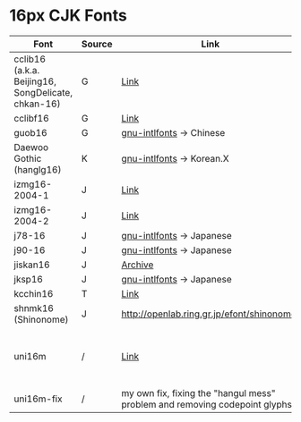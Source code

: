 # 16px CJK Fonts

| Font | Source | Link | Derivative? |
| --- | --- | --- | --- |
| cclib16 (a.k.a. Beijing16, SongDelicate, chkan-16) | G | [Link](https://www.ibiblio.org/pub/packages/ccic/software/fonts/gb/hbf/) | an ISAS bitmap font |
| cclibf16 | G | [Link](https://www.ibiblio.org/pub/packages/ccic/software/fonts/gb/hbf/) | cclib16 |
| guob16 | G | [gnu-intlfonts](https://ftp.gnu.org/gnu/intlfonts/) -> Chinese | / |
| Daewoo Gothic (hanglg16) | K | [gnu-intlfonts](https://ftp.gnu.org/gnu/intlfonts/) -> Korean.X | / |
| izmg16-2004-1 | J | [Link](http://izumilib.web.fc2.com/izumi-bf/dl-eng.html) | jiskan16 | / |
| izmg16-2004-2 | J | [Link](http://izumilib.web.fc2.com/izumi-bf/dl-eng.html) | jiskan16 | / |
| j78-16 | J | [gnu-intlfonts](https://ftp.gnu.org/gnu/intlfonts/) -> Japanese | / |
| j90-16 | J | [gnu-intlfonts](https://ftp.gnu.org/gnu/intlfonts/) -> Japanese | jiskan16 |
| jiskan16 | J | [Archive](https://web.archive.org/web/20100218022211/http://www12.ocn.ne.jp/~imamura/jisx0213.html) | / |
| jksp16 | J | [gnu-intlfonts](https://ftp.gnu.org/gnu/intlfonts/) -> Japanese | / |
| kcchin16 | T | [Link](https://sources.debian.org/src/chdrvfont/) | / |
| shnmk16 (Shinonome) | J | <http://openlab.ring.gr.jp/efont/shinonome/> | jiskan16 |
| uni16m | / | [Link](https://www.ibiblio.org/pub/packages/ccic/software/fonts/unicode/bdf/) | CCLIB16.FS, (HKU) chinese.16, Jming16, hanglm16 |
| uni16m-fix | / | my own fix, fixing the "hangul mess" problem and removing codepoint glyphs | uni16m |
